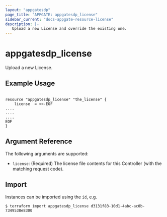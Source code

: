 ```yaml
---
layout: "appgatesdp"
page_title: "APPGATE: appgatesdp_license"
sidebar_current: "docs-appgate-resource-license"
description: |-
   Upload a new License and override the existing one.
---
```


# appgatesdp_license

Upload a new License.

## Example Usage

```hcl

resource "appgatesdp_license" "the_license" {
    license  = <<-EOF
....
....
....
EOF
}

```

## Argument Reference

The following arguments are supported:

* `license`: (Required) The license file contents for this Controller (with the matching request code).





## Import

Instances can be imported using the `id`, e.g.

```
$ terraform import appgatesdp_license d3131f83-10d1-4abc-ac0b-7349538e8300
```
